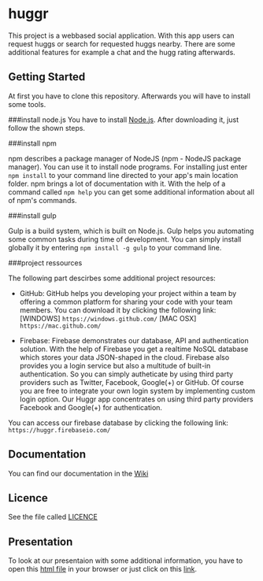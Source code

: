 huggr
=====

This project is a webbased social application.
With this app users can request huggs or search for requested huggs nearby. There are some additional features for example a chat and the hugg rating afterwards.

Getting Started
-----

At first you have to clone this repository. Afterwards you will have to install some tools.


###install node.js
You have to install [Node.js](http://nodejs.org/). After downloading it, just follow the shown steps.


###install npm

npm describes a package manager of NodeJS (npm - NodeJS package manager). You can use it to install node programs. For installing just enter `npm install` to your command line directed to your app's main location folder. npm brings a lot of documentation with it. With the help of a command called `npm help` you can get some additional information about all of npm's commands.


###install gulp

Gulp is a build system, which is built on Node.js. Gulp helps you automating some common tasks during time of development. You can simply install globally it by entering `npm install -g gulp` to your command line.


###project ressources

The following part descirbes some additional project resources:

* GitHub: GitHub helps you developing your project within a team by offering a common platform for sharing your code with your team members. You can download it by clicking the following link:
[WINDOWS] `https://windows.github.com/`
[MAC OSX] `https://mac.github.com/`


* Firebase: Firebase demonstrates our database, API and authentication solution. With the help of Firebase you get a realtime NoSQL database which stores your data JSON-shaped in the cloud. Firebase also provides you a login service but also a multitude of built-in authentication. So you can simply autheticate by using third party providers such as Twitter, Facebook, Google(+) or GitHub. Of course you are free to integrate your own login system by implementing custom login option. Our Huggr app concentrates on using third party providers Facebook and Google(+) for authentication.

You can access our firebase database by clicking the following link: `https://huggr.firebaseio.com/`


Documentation
-----

You can find our documentation in the [Wiki](https://github.com/a3rosol/huggr/wiki/Documentation)


Licence
-----

See the file called [LICENCE](https://github.com/a3rosol/huggr/blob/master/LICENSE)


Presentation
-----

To look at our presentaion with some additional information, you have to open this [html file](https://github.com/a3rosol/huggr/blob/master/assets/Pr%C3%A4sentation%2C%20Policy%2C%20Prozess%20usw/slides-huggr.html) in your browser or just click on this [link](http://slides.com/huggr/huggr#/).